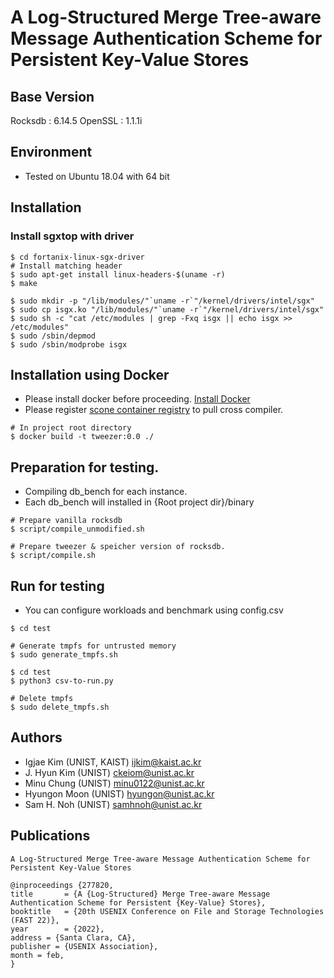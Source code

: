 # A Log-Structured Merge Tree-aware Message Authentication Scheme for Persistent Key-Value Stores

## Base Version
Rocksdb : 6.14.5
OpenSSL : 1.1.1i


## Environment
- Tested on Ubuntu 18.04 with 64 bit

## Installation
### Install sgxtop with driver
~~~{.sh}
$ cd fortanix-linux-sgx-driver
# Install matching header
$ sudo apt-get install linux-headers-$(uname -r)
$ make

$ sudo mkdir -p "/lib/modules/"`uname -r`"/kernel/drivers/intel/sgx"    
$ sudo cp isgx.ko "/lib/modules/"`uname -r`"/kernel/drivers/intel/sgx"    
$ sudo sh -c "cat /etc/modules | grep -Fxq isgx || echo isgx >> /etc/modules"    
$ sudo /sbin/depmod
$ sudo /sbin/modprobe isgx
~~~

## Installation using Docker
* Please install docker before proceeding. [Install Docker](https://docs.docker.com/engine/install/ubuntu/)
* Please register [scone container registry](https://sconedocs.github.io/) to pull cross compiler.
~~~{.sh}
# In project root directory
$ docker build -t tweezer:0.0 ./
~~~

## Preparation for testing.
* Compiling db_bench for each instance.
* Each db_bench will installed in \{Root project dir\}/binary
~~~{.sh}
# Prepare vanilla rocksdb
$ script/compile_unmodified.sh

# Prepare tweezer & speicher version of rocksdb.
$ script/compile.sh
~~~

## Run for testing
* You can configure workloads and benchmark using config.csv
~~~{.sh}
$ cd test

# Generate tmpfs for untrusted memory
$ sudo generate_tmpfs.sh

$ cd test 
$ python3 csv-to-run.py

# Delete tmpfs
$ sudo delete_tmpfs.sh
~~~

## Authors
 - Igjae Kim (UNIST, KAIST) <ijkim@kaist.ac.kr>
 - J. Hyun Kim (UNIST) <ckeiom@unist.ac.kr>
 - Minu Chung (UNIST) <minu0122@unist.ac.kr>
 - Hyungon Moon (UNIST) <hyungon@unist.ac.kr>
 - Sam H. Noh (UNIST) <samhnoh@unist.ac.kr>

## Publications
```
A Log-Structured Merge Tree-aware Message Authentication Scheme for Persistent Key-Value Stores

@inproceedings {277820,
title       = {A {Log-Structured} Merge Tree-aware Message Authentication Scheme for Persistent {Key-Value} Stores},
booktitle   = {20th USENIX Conference on File and Storage Technologies (FAST 22)},
year        = {2022},
address = {Santa Clara, CA},
publisher = {USENIX Association},
month = feb,
}
```
